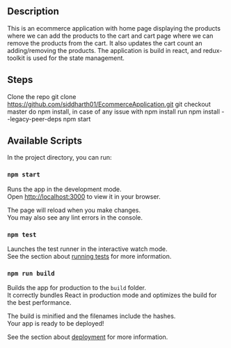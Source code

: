 ## Description
This is an ecommerce application with home page displaying the products where we can add the products to the cart and cart page where we can remove the products from the cart. It also updates the cart count an adding/removing the products. The application is build in react, and redux-toolkit is used for the state management.  

## Steps
Clone the repo git clone https://github.com/siddharth01/EcommerceApplication.git
git checkout master
do npm install, in case of any issue with npm install run npm install --legacy-peer-deps 
npm start

## Available Scripts

In the project directory, you can run:

### `npm start`

Runs the app in the development mode.\
Open [http://localhost:3000](http://localhost:3000) to view it in your browser.

The page will reload when you make changes.\
You may also see any lint errors in the console.

### `npm test`

Launches the test runner in the interactive watch mode.\
See the section about [running tests](https://facebook.github.io/create-react-app/docs/running-tests) for more information.

### `npm run build`

Builds the app for production to the `build` folder.\
It correctly bundles React in production mode and optimizes the build for the best performance.

The build is minified and the filenames include the hashes.\
Your app is ready to be deployed!

See the section about [deployment](https://facebook.github.io/create-react-app/docs/deployment) for more information.

